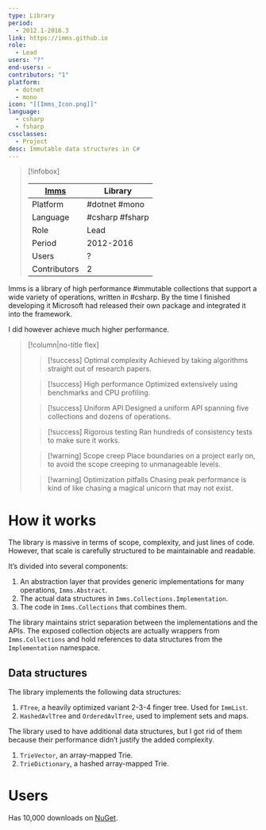 ```yaml
---
type: Library
period:
  - 2012.1-2016.3
link: https://imms.github.io
role:
  - Lead
users: "?"
end-users: —
contributors: "1"
platform:
  - dotnet
  - mono
icon: "[[Imms_Icon.png]]"
language:
  - csharp
  - fsharp
cssclasses:
  - Project
desc: Immutable data structures in C#
---
```

> [!infobox]
>  
> |  [Imms](https://imms.github.io) | Library|
> | ---- | ---- |
> | Platform | #dotnet #mono|
> | Language | #csharp #fsharp |
> | Role | Lead |
> | Period | 2012-2016 |
> | Users | ? |
> | Contributors | 2 |

Imms is a library of high performance #immutable collections that support a wide variety of operations, written in #csharp. By the time I finished developing it Microsoft had released their own package and integrated it into the framework.

I did however achieve much higher performance.
> [!column|no-title flex]
> > [!success] Optimal complexity
> > Achieved by taking algorithms straight out of research papers.
> 
> > [!success] High performance
> > Optimized extensively using benchmarks and CPU profiling.
> 
> >[!success] Uniform API
>> Designed a uniform API spanning five collections and dozens of operations.
>
> > [!success] Rigorous testing
> > Ran hundreds of consistency tests to make sure it works.
> 
> >[!warning] Scope creep
>> Place boundaries on a project early on, to avoid the scope creeping to unmanageable levels.
>
>> [!warning] Optimization pitfalls
>> Chasing peak performance is kind of like chasing a magical unicorn that may not exist. 
# How it works
The library is massive in terms of scope, complexity, and just lines of code. However, that scale is carefully structured to be maintainable and readable. 

It’s divided into several components:
1. An abstraction layer that provides generic implementations for many operations, `Imms.Abstract`.
2. The actual data structures in `Imms.Collections.Implementation`.
3. The code in `Imms.Collections` that combines them.

The library maintains strict separation between the implementations and the APIs. The exposed collection objects are actually wrappers from `Imms.Collections` and hold references to data structures from the `Implementation` namespace.
## Data structures
The library implements the following data structures:

1. `FTree`, a heavily optimized variant 2-3-4 finger tree. Used for `ImmList`.
2. `HashedAvlTree` and `OrderedAvlTree`, used to implement sets and maps.

The library used to have additional data structures, but I got rid of them because their performance didn’t justify the added complexity.
1. `TrieVector`, an array-mapped Trie.
2. `TrieDictionary`, a hashed array-mapped Trie.

# Users 
Has 10,000 downloads on [NuGet](https://www.nuget.org/packages/Imms#versions-body-tab).



